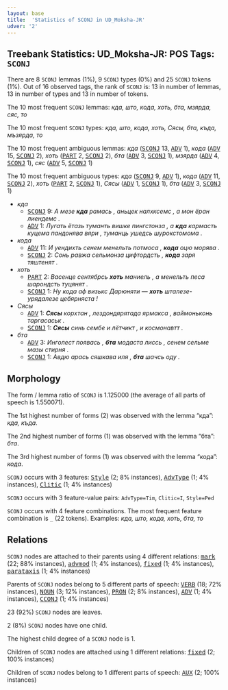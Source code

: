 ```yaml
---
layout: base
title:  'Statistics of SCONJ in UD_Moksha-JR'
udver: '2'
---
```


## Treebank Statistics: UD_Moksha-JR: POS Tags: `SCONJ`

There are 8 `SCONJ` lemmas (1%), 9 `SCONJ` types (0%) and 25 `SCONJ` tokens (1%).
Out of 16 observed tags, the rank of `SCONJ` is: 13 in number of lemmas, 13 in number of types and 13 in number of tokens.

The 10 most frequent `SCONJ` lemmas: <em>кда, што, кода, хоть, бта, мзярда, сяс, то</em>

The 10 most frequent `SCONJ` types:  <em>кда, што, кода, хоть, Сясы, бта, къда, мъзярда, то</em>

The 10 most frequent ambiguous lemmas: <em>кда</em> (<tt><a href="mdf_jr-pos-SCONJ.html">SCONJ</a></tt> 13, <tt><a href="mdf_jr-pos-ADV.html">ADV</a></tt> 1), <em>кода</em> (<tt><a href="mdf_jr-pos-ADV.html">ADV</a></tt> 15, <tt><a href="mdf_jr-pos-SCONJ.html">SCONJ</a></tt> 2), <em>хоть</em> (<tt><a href="mdf_jr-pos-PART.html">PART</a></tt> 2, <tt><a href="mdf_jr-pos-SCONJ.html">SCONJ</a></tt> 2), <em>бта</em> (<tt><a href="mdf_jr-pos-ADV.html">ADV</a></tt> 3, <tt><a href="mdf_jr-pos-SCONJ.html">SCONJ</a></tt> 1), <em>мзярда</em> (<tt><a href="mdf_jr-pos-ADV.html">ADV</a></tt> 4, <tt><a href="mdf_jr-pos-SCONJ.html">SCONJ</a></tt> 1), <em>сяс</em> (<tt><a href="mdf_jr-pos-ADV.html">ADV</a></tt> 5, <tt><a href="mdf_jr-pos-SCONJ.html">SCONJ</a></tt> 1)

The 10 most frequent ambiguous types:  <em>кда</em> (<tt><a href="mdf_jr-pos-SCONJ.html">SCONJ</a></tt> 9, <tt><a href="mdf_jr-pos-ADV.html">ADV</a></tt> 1), <em>кода</em> (<tt><a href="mdf_jr-pos-ADV.html">ADV</a></tt> 11, <tt><a href="mdf_jr-pos-SCONJ.html">SCONJ</a></tt> 2), <em>хоть</em> (<tt><a href="mdf_jr-pos-PART.html">PART</a></tt> 2, <tt><a href="mdf_jr-pos-SCONJ.html">SCONJ</a></tt> 1), <em>Сясы</em> (<tt><a href="mdf_jr-pos-ADV.html">ADV</a></tt> 1, <tt><a href="mdf_jr-pos-SCONJ.html">SCONJ</a></tt> 1), <em>бта</em> (<tt><a href="mdf_jr-pos-ADV.html">ADV</a></tt> 3, <tt><a href="mdf_jr-pos-SCONJ.html">SCONJ</a></tt> 1)


* <em>кда</em>
  * <tt><a href="mdf_jr-pos-SCONJ.html">SCONJ</a></tt> 9: <em>А мезе <b>кда</b> рамась , аньцек налхксемс , а мон ёран лиендемс .</em>
  * <tt><a href="mdf_jr-pos-ADV.html">ADV</a></tt> 1: <em>Лугать ётазь туманть вишке пингстонза , а <b>кда</b> кармасть куцема пандонява вяри , туманць ушедсь шурокстомома .</em>
* <em>кода</em>
  * <tt><a href="mdf_jr-pos-ADV.html">ADV</a></tt> 11: <em>И уендихть сенем менельть потмоса , <b>кода</b> оцю морява .</em>
  * <tt><a href="mdf_jr-pos-SCONJ.html">SCONJ</a></tt> 2: <em>Сонь равжа сельмонза цифтордсть , <b>кода</b> заря тяштенят .</em>
* <em>хоть</em>
  * <tt><a href="mdf_jr-pos-PART.html">PART</a></tt> 2: <em>Васенце сентябрсь <b>хоть</b> маниель , а менельть песа шарондсть туцянят .</em>
  * <tt><a href="mdf_jr-pos-SCONJ.html">SCONJ</a></tt> 1: <em>Ну кода аф визькс Дарюняти — <b>хоть</b> шталезе-урядалезе цебярняста !</em>
* <em>Сясы</em>
  * <tt><a href="mdf_jr-pos-ADV.html">ADV</a></tt> 1: <em><b>Сясы</b> корхтан , лездондярятада ярмакса , ваймоньконь таргасаськ .</em>
  * <tt><a href="mdf_jr-pos-SCONJ.html">SCONJ</a></tt> 1: <em><b>Сясы</b> синь сембе и лётчикт , и космонавтт .</em>
* <em>бта</em>
  * <tt><a href="mdf_jr-pos-ADV.html">ADV</a></tt> 3: <em>Инголест появась , <b>бта</b> модаста лиссь , сенем сельме мазы стирня .</em>
  * <tt><a href="mdf_jr-pos-SCONJ.html">SCONJ</a></tt> 1: <em>Авдю арась сяшкава иля , <b>бта</b> шачсь оду .</em>

## Morphology

The form / lemma ratio of `SCONJ` is 1.125000 (the average of all parts of speech is 1.550071).

The 1st highest number of forms (2) was observed with the lemma “кда”: <em>кда, къда</em>.

The 2nd highest number of forms (1) was observed with the lemma “бта”: <em>бта</em>.

The 3rd highest number of forms (1) was observed with the lemma “кода”: <em>кода</em>.

`SCONJ` occurs with 3 features: <tt><a href="mdf_jr-feat-Style.html">Style</a></tt> (2; 8% instances), <tt><a href="mdf_jr-feat-AdvType.html">AdvType</a></tt> (1; 4% instances), <tt><a href="mdf_jr-feat-Clitic.html">Clitic</a></tt> (1; 4% instances)

`SCONJ` occurs with 3 feature-value pairs: `AdvType=Tim`, `Clitic=I`, `Style=Ped`

`SCONJ` occurs with 4 feature combinations.
The most frequent feature combination is `_` (22 tokens).
Examples: <em>кда, што, кода, хоть, бта, то</em>


## Relations

`SCONJ` nodes are attached to their parents using 4 different relations: <tt><a href="mdf_jr-dep-mark.html">mark</a></tt> (22; 88% instances), <tt><a href="mdf_jr-dep-advmod.html">advmod</a></tt> (1; 4% instances), <tt><a href="mdf_jr-dep-fixed.html">fixed</a></tt> (1; 4% instances), <tt><a href="mdf_jr-dep-parataxis.html">parataxis</a></tt> (1; 4% instances)

Parents of `SCONJ` nodes belong to 5 different parts of speech: <tt><a href="mdf_jr-pos-VERB.html">VERB</a></tt> (18; 72% instances), <tt><a href="mdf_jr-pos-NOUN.html">NOUN</a></tt> (3; 12% instances), <tt><a href="mdf_jr-pos-PRON.html">PRON</a></tt> (2; 8% instances), <tt><a href="mdf_jr-pos-ADV.html">ADV</a></tt> (1; 4% instances), <tt><a href="mdf_jr-pos-CCONJ.html">CCONJ</a></tt> (1; 4% instances)

23 (92%) `SCONJ` nodes are leaves.

2 (8%) `SCONJ` nodes have one child.

The highest child degree of a `SCONJ` node is 1.

Children of `SCONJ` nodes are attached using 1 different relations: <tt><a href="mdf_jr-dep-fixed.html">fixed</a></tt> (2; 100% instances)

Children of `SCONJ` nodes belong to 1 different parts of speech: <tt><a href="mdf_jr-pos-AUX.html">AUX</a></tt> (2; 100% instances)

